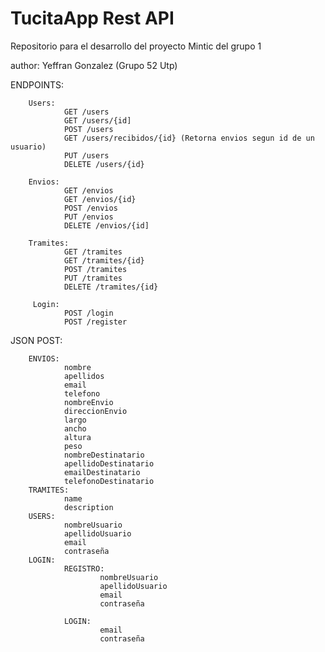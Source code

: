 # TucitaApp Rest API
Repositorio para el desarrollo del proyecto Mintic del grupo 1

author: Yeffran Gonzalez (Grupo 52 Utp)

ENDPOINTS:

        Users:
                GET /users
                GET /users/{id]
                POST /users
                GET /users/recibidos/{id} (Retorna envios segun id de un usuario)
                PUT /users
                DELETE /users/{id}
        
        Envios:
                GET /envios
                GET /envios/{id}
                POST /envios
                PUT /envios
                DELETE /envios/{id]
                
        Tramites:
                GET /tramites
                GET /tramites/{id}
                POST /tramites
                PUT /tramites
                DELETE /tramites/{id}
                
         Login:
                POST /login
                POST /register

JSON POST:

        ENVIOS:
                nombre
                apellidos
                email
                telefono
                nombreEnvio
                direccionEnvio
                largo
                ancho
                altura
                peso
                nombreDestinatario
                apellidoDestinatario
                emailDestinatario
                telefonoDestinatario
        TRAMITES:
                name
                description
        USERS:
                nombreUsuario
                apellidoUsuario
                email
                contraseña
        LOGIN:
                REGISTRO:
                        nombreUsuario
                        apellidoUsuario
                        email
                        contraseña
               
                LOGIN:
                        email
                        contraseña
